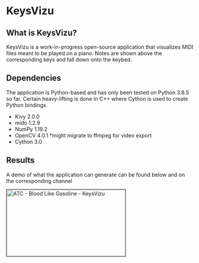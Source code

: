 # KeysVizu

## What is KeysVizu?

KeysVizu is a work-in-progress open-source application that visualizes MIDI files meant to be played on a piano. Notes are shown above the corresponding keys and fall down onto the keybed.

## Dependencies
The application is Python-based and has only been tested on Python 3.8.5 so far. Certain heavy-lifting is done in C++ where Cython is used to create Python bindings.
- Kivy 2.0.0
- mido 1.2.9
- NumPy 1.19.2
- OpenCV 4.0.1 *might migrate to ffmpeg for video export
- Cython 3.0

## Results
A demo of what the application can generate can be found below and on the corresponding channel

<a href="http://www.youtube.com/watch?feature=player_embedded&v=vIfca9RSyOE
" target="_blank"><img src="http://img.youtube.com/vi/vIfca9RSyOE/0.jpg" 
alt="ATC - Blood Like Gasoline - KeysVizu" width="320" height="180" border="1" /></a>
